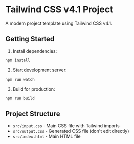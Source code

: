 # Tailwind CSS v4.1 Project

A modern project template using Tailwind CSS v4.1.

## Getting Started

1. Install dependencies:

```bash
npm install
```

2. Start development server:

```bash
npm run watch
```

3. Build for production:

```bash
npm run build
```

## Project Structure

- `src/input.css` - Main CSS file with Tailwind imports
- `src/output.css` - Generated CSS file (don't edit directly)
- `src/index.html` - Main HTML file
